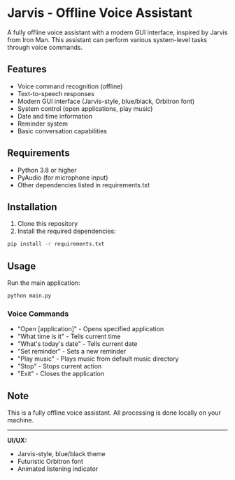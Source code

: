 # Jarvis - Offline Voice Assistant

A fully offline voice assistant with a modern GUI interface, inspired by Jarvis from Iron Man. This assistant can perform various system-level tasks through voice commands.

## Features

- Voice command recognition (offline)
- Text-to-speech responses
- Modern GUI interface (Jarvis-style, blue/black, Orbitron font)
- System control (open applications, play music)
- Date and time information
- Reminder system
- Basic conversation capabilities

## Requirements

- Python 3.8 or higher
- PyAudio (for microphone input)
- Other dependencies listed in requirements.txt

## Installation

1. Clone this repository
2. Install the required dependencies:
```bash
pip install -r requirements.txt
```

## Usage

Run the main application:
```bash
python main.py
```

### Voice Commands

- "Open [application]" - Opens specified application
- "What time is it" - Tells current time
- "What's today's date" - Tells current date
- "Set reminder" - Sets a new reminder
- "Play music" - Plays music from default music directory
- "Stop" - Stops current action
- "Exit" - Closes the application

## Note

This is a fully offline voice assistant. All processing is done locally on your machine.

---

**UI/UX:**
- Jarvis-style, blue/black theme
- Futuristic Orbitron font
- Animated listening indicator 